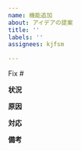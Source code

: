 ```yaml
---
name: 機能追加
about: アイデアの提案
title: ''
labels: ''
assignees: kjfsm

---
```


Fix #

**状況**

**原因**

**対応**

**備考**

